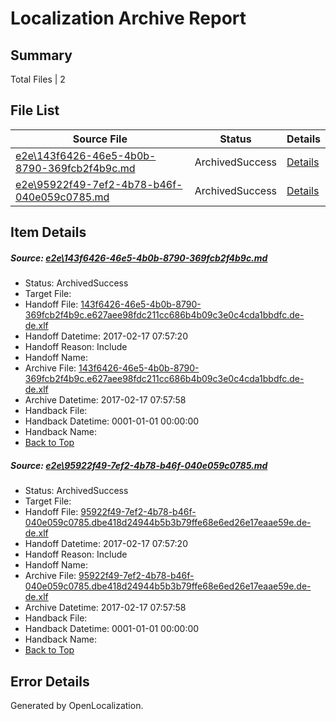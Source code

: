 # <a name='report-top'></a> Localization Archive Report

## Summary
 Total Files | 2

## File List
 Source File | Status | Details 
 ----------- | ------ | ------- 
 [e2e\143f6426-46e5-4b0b-8790-369fcb2f4b9c.md](https://github.com/OpenLocalizationTestOrg/ol-test0/blob/968c9ee87147a502bd5325e0bafab96b7b74f6b1/e2e/143f6426-46e5-4b0b-8790-369fcb2f4b9c.md) | ArchivedSuccess | [Details](#e6c7cca24e0141d79b299d120a723f5874037eae1)
 [e2e\95922f49-7ef2-4b78-b46f-040e059c0785.md](https://github.com/OpenLocalizationTestOrg/ol-test0/blob/968c9ee87147a502bd5325e0bafab96b7b74f6b1/e2e/95922f49-7ef2-4b78-b46f-040e059c0785.md) | ArchivedSuccess | [Details](#a88a3539ecf9067b82cfd80ea396b61c9dd0608a2)

## Item Details
##### <a name='e6c7cca24e0141d79b299d120a723f5874037eae1'></a> Source: [e2e\143f6426-46e5-4b0b-8790-369fcb2f4b9c.md](https://github.com/OpenLocalizationTestOrg/ol-test0/blob/968c9ee87147a502bd5325e0bafab96b7b74f6b1/e2e/143f6426-46e5-4b0b-8790-369fcb2f4b9c.md)
* Status: ArchivedSuccess
* Target File: 
* Handoff File: [143f6426-46e5-4b0b-8790-369fcb2f4b9c.e627aee98fdc211cc686b4b09c3e0c4cda1bbdfc.de-de.xlf](https://github.com/OpenLocalizationTestOrg/ol-test4-handoff/blob/7c49ef6ccac3313d279b4f2e42805786f8de7bc9/ol-handoff/OpenLocalizationTestOrg/ol-test4-dede/xinjiang/ht/143f6426-46e5-4b0b-8790-369fcb2f4b9c.e627aee98fdc211cc686b4b09c3e0c4cda1bbdfc.de-de.xlf)
* Handoff Datetime: 2017-02-17 07:57:20
* Handoff Reason: Include
* Handoff Name: 
* Archive File: [143f6426-46e5-4b0b-8790-369fcb2f4b9c.e627aee98fdc211cc686b4b09c3e0c4cda1bbdfc.de-de.xlf](https://github.com/OpenLocalizationTestOrg/ol-test4-handoff/blob/930e7f2f81c4ee414462569a97ac2f7e42ff5466/ol-archive/OpenLocalizationTestOrg/ol-test4-dede/xinjiang/ht/143f6426-46e5-4b0b-8790-369fcb2f4b9c.e627aee98fdc211cc686b4b09c3e0c4cda1bbdfc.de-de.xlf)
* Archive Datetime: 2017-02-17 07:57:58
* Handback File: 
* Handback Datetime: 0001-01-01 00:00:00
* Handback Name: 
* [Back to Top](#report-top)

##### <a name='a88a3539ecf9067b82cfd80ea396b61c9dd0608a2'></a> Source: [e2e\95922f49-7ef2-4b78-b46f-040e059c0785.md](https://github.com/OpenLocalizationTestOrg/ol-test0/blob/968c9ee87147a502bd5325e0bafab96b7b74f6b1/e2e/95922f49-7ef2-4b78-b46f-040e059c0785.md)
* Status: ArchivedSuccess
* Target File: 
* Handoff File: [95922f49-7ef2-4b78-b46f-040e059c0785.dbe418d24944b5b3b79ffe68e6ed26e17eaae59e.de-de.xlf](https://github.com/OpenLocalizationTestOrg/ol-test4-handoff/blob/7c49ef6ccac3313d279b4f2e42805786f8de7bc9/ol-handoff/OpenLocalizationTestOrg/ol-test4-dede/xinjiang/ht/95922f49-7ef2-4b78-b46f-040e059c0785.dbe418d24944b5b3b79ffe68e6ed26e17eaae59e.de-de.xlf)
* Handoff Datetime: 2017-02-17 07:57:20
* Handoff Reason: Include
* Handoff Name: 
* Archive File: [95922f49-7ef2-4b78-b46f-040e059c0785.dbe418d24944b5b3b79ffe68e6ed26e17eaae59e.de-de.xlf](https://github.com/OpenLocalizationTestOrg/ol-test4-handoff/blob/930e7f2f81c4ee414462569a97ac2f7e42ff5466/ol-archive/OpenLocalizationTestOrg/ol-test4-dede/xinjiang/ht/95922f49-7ef2-4b78-b46f-040e059c0785.dbe418d24944b5b3b79ffe68e6ed26e17eaae59e.de-de.xlf)
* Archive Datetime: 2017-02-17 07:57:58
* Handback File: 
* Handback Datetime: 0001-01-01 00:00:00
* Handback Name: 
* [Back to Top](#report-top)


## Error Details

Generated by OpenLocalization.

